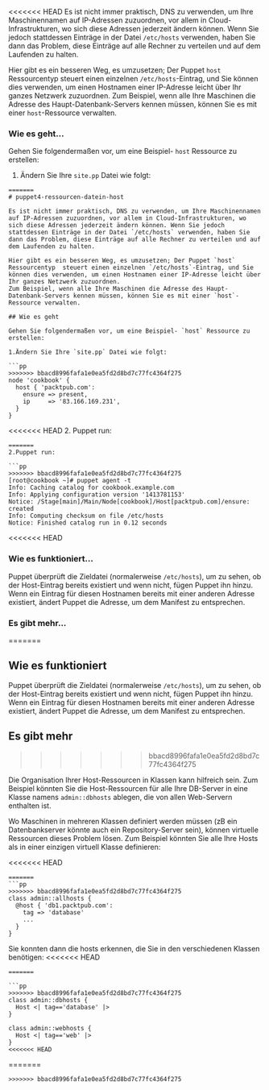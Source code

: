 <<<<<<< HEAD
Es ist nicht immer praktisch, DNS zu verwenden, um Ihre Maschinennamen auf IP-Adressen zuzuordnen, vor allem in Cloud-Infrastrukturen, wo sich diese Adressen jederzeit ändern können. Wenn Sie jedoch stattdessen Einträge in der Datei `/etc/hosts` verwenden, haben Sie dann das Problem, diese Einträge auf alle Rechner zu verteilen und auf dem Laufenden zu halten.

Hier gibt es ein besseren Weg, es umzusetzen; Der Puppet `host` Ressourcentyp  steuert einen einzelnen `/etc/hosts`-Eintrag, und Sie können dies verwenden, um einen Hostnamen einer IP-Adresse leicht über Ihr ganzes Netzwerk zuzuordnen. 
Zum Beispiel, wenn alle Ihre Maschinen die Adresse des Haupt-Datenbank-Servers kennen müssen, können Sie es mit einer `host`-Ressource verwalten.

### Wie es geht...

Gehen Sie folgendermaßen vor, um eine Beispiel- `host` Ressource zu erstellen:

1. Ändern Sie Ihre `site.pp` Datei wie folgt:
```
=======
# puppet4-ressourcen-datein-host

Es ist nicht immer praktisch, DNS zu verwenden, um Ihre Maschinennamen auf IP-Adressen zuzuordnen, vor allem in Cloud-Infrastrukturen, wo sich diese Adressen jederzeit ändern können. Wenn Sie jedoch stattdessen Einträge in der Datei `/etc/hosts` verwenden, haben Sie dann das Problem, diese Einträge auf alle Rechner zu verteilen und auf dem Laufenden zu halten.

Hier gibt es ein besseren Weg, es umzusetzen; Der Puppet `host` Ressourcentyp  steuert einen einzelnen `/etc/hosts`-Eintrag, und Sie können dies verwenden, um einen Hostnamen einer IP-Adresse leicht über Ihr ganzes Netzwerk zuzuordnen.
Zum Beispiel, wenn alle Ihre Maschinen die Adresse des Haupt-Datenbank-Servers kennen müssen, können Sie es mit einer `host`-Ressource verwalten.

## Wie es geht

Gehen Sie folgendermaßen vor, um eine Beispiel- `host` Ressource zu erstellen:

1.Ändern Sie Ihre `site.pp` Datei wie folgt:

```pp
>>>>>>> bbacd8996fafa1e0ea5fd2d8bd7c77fc4364f275
node 'cookbook' {
  host { 'packtpub.com':
    ensure => present,
    ip     => '83.166.169.231',
  }
}
```

<<<<<<< HEAD
2. Puppet run:
```
=======
2.Puppet run:

```pp
>>>>>>> bbacd8996fafa1e0ea5fd2d8bd7c77fc4364f275
[root@cookbook ~]# puppet agent -t
Info: Caching catalog for cookbook.example.com
Info: Applying configuration version '1413781153'
Notice: /Stage[main]/Main/Node[cookbook]/Host[packtpub.com]/ensure: created
Info: Computing checksum on file /etc/hosts
Notice: Finished catalog run in 0.12 seconds
```

<<<<<<< HEAD
### Wie es funktioniert...

Puppet überprüft die Zieldatei (normalerweise `/etc/hosts`), um zu sehen, ob der Host-Eintrag bereits existiert und wenn nicht, fügen Puppet ihn hinzu. 
Wenn ein Eintrag für diesen Hostnamen bereits mit einer anderen Adresse existiert, ändert Puppet die Adresse, um dem Manifest zu entsprechen.

### Es gibt mehr...
=======
## Wie es funktioniert

Puppet überprüft die Zieldatei (normalerweise `/etc/hosts`), um zu sehen, ob der Host-Eintrag bereits existiert und wenn nicht, fügen Puppet ihn hinzu.
Wenn ein Eintrag für diesen Hostnamen bereits mit einer anderen Adresse existiert, ändert Puppet die Adresse, um dem Manifest zu entsprechen.

## Es gibt mehr
>>>>>>> bbacd8996fafa1e0ea5fd2d8bd7c77fc4364f275

Die Organisation Ihrer Host-Ressourcen in Klassen kann hilfreich sein. Zum Beispiel könnten Sie die Host-Ressourcen für alle Ihre DB-Server in eine Klasse namens `admin::dbhosts` ablegen, die von allen Web-Servern enthalten ist.

Wo Maschinen in mehreren Klassen definiert werden müssen (zB ein Datenbankserver könnte auch ein Repository-Server sein), können virtuelle Ressourcen dieses Problem lösen. Zum Beispiel könnten Sie alle Ihre Hosts als  in einer einzigen virtuell Klasse definieren:

<<<<<<< HEAD
```
=======
```pp
>>>>>>> bbacd8996fafa1e0ea5fd2d8bd7c77fc4364f275
class admin::allhosts {
  @host { 'db1.packtpub.com':
    tag => 'database'
    ...
  }
}
```

Sie konnten dann die hosts erkennen, die Sie in den verschiedenen Klassen benötigen:
<<<<<<< HEAD
```
=======

```pp
>>>>>>> bbacd8996fafa1e0ea5fd2d8bd7c77fc4364f275
class admin::dbhosts {
  Host <| tag=='database' |>
}

class admin::webhosts {
  Host <| tag=='web' |>
}
<<<<<<< HEAD
```
=======
```
>>>>>>> bbacd8996fafa1e0ea5fd2d8bd7c77fc4364f275
